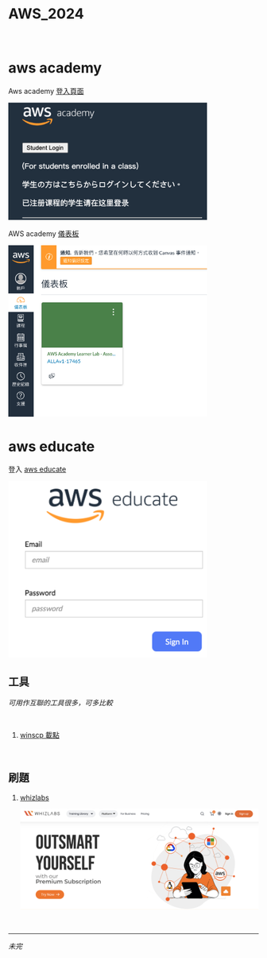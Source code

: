 # AWS_2024

<br>

# aws academy

Aws academy [登入頁面](https://www.awsacademy.com/vforcesite/LMS_Login)

<img src="images/img_01.png" width="400px">

<br>

AWS academy [儀表板](https://awsacademy.instructure.com/)

<img src="images/img_03.png" width="400px">

<br>

# aws educate

登入 [aws educate](https://www.awseducate.com/signin/SiteLogin?language=en_US)

<img src="images/img_02.png" width="400px">

<br>

## 工具

_可用作互聯的工具很多，可多比較_

<br>

1. [winscp 載點](https://winscp.net/eng/download.php)

<br>

##  刷題

1. [whizlabs](https://www.whizlabs.com/)

    ![](images/img_04.png)

<br>

___

_未完_